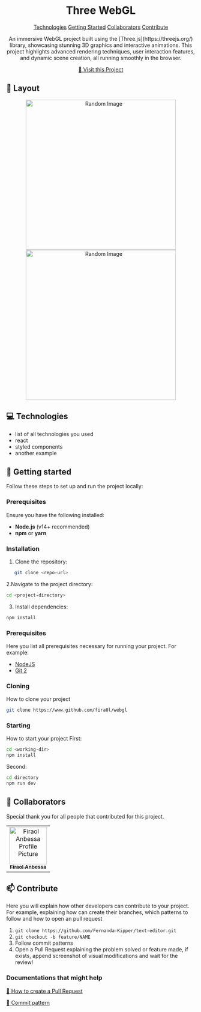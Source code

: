 
<h1 align="center" style="font-weight: bold;">Three WebGL </h1>

<p align="center">
<a href="#tech">Technologies</a>
<a href="#started">Getting Started</a>
<a href="#colab">Collaborators</a>
<a href="#contribute">Contribute</a> 
</p>


<p align="center">An immersive WebGL project built using the [Three.js](https://threejs.org/) library, showcasing stunning 3D graphics and interactive animations. This project highlights advanced rendering techniques, user interaction features, and dynamic scene creation, all running smoothly in the browser.</p>


<p align="center">
<a href="https://github.com/fira0l">📱 Visit this Project</a>
</p>

<h2 id="layout">🎨 Layout</h2>

<p align="center">

<img src="https://picsum.photos/1080/1920" alt="Random Image" width="400px">
<img src="https://picsum.photos/1080/1920" alt="Random Image" width="400px">
</p>

<h2 id="technologies">💻 Technologies</h2>

- list of all technologies you used
- react
- styled components
- another example

<h2 id="started">🚀 Getting started</h2>

Follow these steps to set up and run the project locally:

### Prerequisites

Ensure you have the following installed:
- **Node.js** (v14+ recommended)
- **npm** or **yarn**

### Installation

1. Clone the repository:  
```bash
   git clone <repo-url>
```

2.Navigate to the project directory:
```bash
cd <project-directory>

```

3. Install dependencies:
```bash
npm install
```

<h3>Prerequisites</h3>

Here you list all prerequisites necessary for running your project. For example:

- [NodeJS](https://github.com/)
- [Git 2](https://github.com)

<h3>Cloning</h3>

How to clone your project

```bash
git clone https://www.github.com/fira0l/webgl
```

<h3>Starting</h3>

How to start your project
First:
```bash
cd <working-dir>
npm install
```
Second:
```bash
cd directory
npm run dev
```

<h2 id="colab">🤝 Collaborators</h2>

<p>Special thank you for all people that contributed for this project.</p>
<table>
<tr>

<td align="center">
<a href="https://github.com/fira0l">
<img src="" width="100px;" alt="Firaol Anbessa Profile Picture"/><br>
<sub>
<b>Firaol Anbessa</b>
</sub>
</a>
</td>

</tr>
</table>

<h2 id="contribute">📫 Contribute</h2>

Here you will explain how other developers can contribute to your project. For example, explaining how can create their branches, which patterns to follow and how to open an pull request

1. `git clone https://github.com/Fernanda-Kipper/text-editor.git`
2. `git checkout -b feature/NAME`
3. Follow commit patterns
4. Open a Pull Request explaining the problem solved or feature made, if exists, append screenshot of visual modifications and wait for the review!

<h3>Documentations that might help</h3>

[📝 How to create a Pull Request](https://www.atlassian.com/br/git/tutorials/making-a-pull-request)

[💾 Commit pattern](https://gist.github.com/joshbuchea/6f47e86d2510bce28f8e7f42ae84c716)
